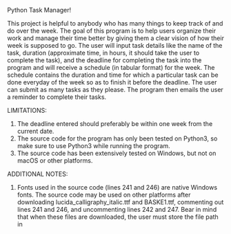 Python Task Manager!

This project is helpful to anybody who has many things to keep track of and do over the week. The goal of this program is to help users organize their work and manage their time better by giving them a clear vision of how their week is supposed to go. The user will input task details like the name of the task, duration (approximate time, in hours, it should take the user to complete the task), and the deadline for completing the task into the program and will receive a schedule (in tabular format) for the week. The schedule contains the duration and time for which a particular task can be done everyday of the week so as to finish it before the deadline. The user can submit as many tasks as they please. The program then emails the user a reminder to complete their tasks. 

LIMITATIONS: 
1) The deadline entered should preferably be within one week from the current date.
2) The source code for the program has only been tested on Python3, so make sure to use Python3 while running the program.
3) The source code has been extensively tested on Windows, but not on macOS or other platforms.

ADDITIONAL NOTES:
1) Fonts used in the source code (lines 241 and 246) are native Windows fonts. The source code may be used on other platforms after downloading lucida_calligraphy_italic.ttf and BASKE1.ttf, commenting out lines 241 and 246, and uncommenting lines 242 and 247. Bear in mind that when these files are downloaded, the user must store the file path in 
